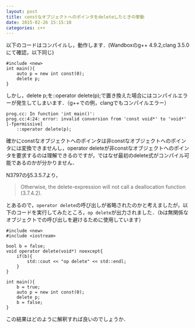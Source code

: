 ```yaml
---
layout: post
title: constなオブジェクトへのポインタをdeleteしたときの挙動
date: 2015-02-26 15:15:10
categories: c++
---
```

<!-- {% raw %} -->
<p>以下のコードはコンパイルし，動作します．(Wandboxのg++ 4.9.2,clang 3.5.0にて確認，以下同じ)</p>

<pre><code>#include &lt;new&gt;
int main(){
    auto p = new int const(0);
    delete p;
}
</code></pre>

<p>しかし，delete p;を::operator delete(p);で置き換えた場合にはコンパイルエラーが発生してしまいます．（g++での例，clangでもコンパイルエラー）</p>

<pre><code>prog.cc: In function 'int main()': 
prog.cc:4:24: error: invalid conversion from 'const void*' to 'void*' [-fpermissive] 
    ::operator delete(p);
</code></pre>

<p>確かにconstなオブジェクトへのポインタは非constなオブジェクトへのポインタには変換できませんし，operator deleteが非constなオブジェクトへのポインタを要求するのは理解できるのですが，ではなぜ最初のdelete式がコンパイル可能であるのかが分かりません．</p>

<p>N3797の§5.3.5.7より，</p>

<blockquote>
  <p>Otherwise, the delete-expression will not call a deallocation function (3.7.4.2).</p>
</blockquote>

<p>とあるので，<code>operator delete</code>の呼び出しが省略されたのかと考えましたが，以下のコードを実行してみたところ，<code>op delete</code>が出力されました．（bは無関係なオブジェクトでの呼び出しを避けるために使用しています）</p>

<pre><code>#include &lt;new&gt;
#include &lt;iostream&gt;

bool b = false;
void operator delete(void*) noexcept{
    if(b){
        std::cout &lt;&lt; "op delete" &lt;&lt; std::endl;
    }
}

int main(){
    b = true;
    auto p = new int const(0);
    delete p;
    b = false;
}
</code></pre>

<p>この結果はどのように解釈すれば良いのでしょうか．</p>
<!-- {% endraw %} -->
